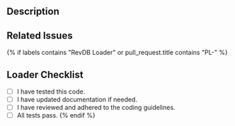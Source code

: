 ## Description

<!-- Describe the purpose of this pull request -->

## Related Issues

<!-- List any related issues or tasks -->

{% if labels contains "RevDB Loader" or pull_request.title contains "PL-" %}
## Loader Checklist

- [ ] I have tested this code.
- [ ] I have updated documentation if needed.
- [ ] I have reviewed and adhered to the coding guidelines.
- [ ] All tests pass.
{% endif %}
